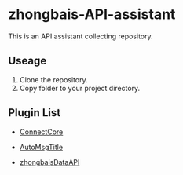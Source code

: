 # zhongbais-API-assistant

This is an API assistant collecting repository.

## Useage

1. Clone the repository.
2. Copy folder to your project directory.

## Plugin List

- [ConnectCore](https://github.com/zhongbai2333/ConnectCore)

- [AutoMsgTitle](https://github.com/zhongbai2333/AutoMsgTitle)

- [zhongbaisDataAPI](https://github.com/zhongbai2333/zhongbais-Data-API)